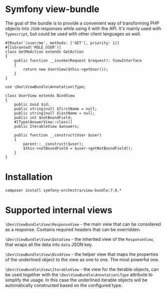 # Symfony view-bundle

The goal of the bundle is to provide a convenient way of transforming PHP objects into `JSON` responses while using it with the API.
It's mainly used with `Typescript`, but could be used with other client languages as well.

```
#[Route('/user/me', methods: ['GET'], priority: 1)]
#[IsGranted('ROLE_USER')]
class GetMeAction extends GetAction
{
    public function __invoke(Request $request): ViewInterface
    {
        return new UserView($this->getUser());
    }
}
```

```
use \Dev\ViewBundle\Annotation\Type;

class UserView extends BindView
{
    public Uuid $id;
    public string|null $firstName = null;
    public string|null $lastName = null;
    public int $notBoundField;
    #[Type(AnswerView::class)]
    public IterableView $answers;

    public function __construct(User $user)
    {
        parent::__construct($user);
        $this->notBoundField = $user->getNotBoundField();
    }
}

```

# Installation

```
composer install symfony-orchestra/view-bundle:7.0.*
```

# Supported internal views

`\Dev\ViewBundle\View\ResponseView` - the main view that can be considered as a response. Contains required headers that can be overridden.

`\Dev\ViewBundle\View\DataView` - the inherited view of the `ResponseView`, that wraps all the data into `data` JSON key.

`\Dev\ViewBundle\View\BindView` - the helper view that maps the properties of the underlined object to the view as one to one. The most powerful one.

`\Dev\ViewBundle\View\IterableView` - the view for the iterable objects, can be used together with the `\Dev\ViewBundle\Annotation\Type`
attribute to simplify the usage. In this case the underlined iterable objects will be automatically constructed based on the configured
type. 